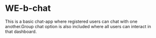 # WE-b-chat

This is a basic chat-app where registered users can chat with one another.Group chat option is also included where all users can interact in that dashboard.  
